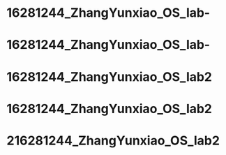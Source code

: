 # 16281244_ZhangYunxiao_OS_lab-
# 16281244_ZhangYunxiao_OS_lab-
# 16281244_ZhangYunxiao_OS_lab2
# 16281244_ZhangYunxiao_OS_lab2
# 216281244_ZhangYunxiao_OS_lab2
